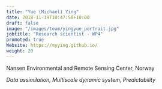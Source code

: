 ```yaml
---
title: "Yue (Michael) Ying"
date: 2018-11-19T10:47:58+10:00
draft: false
image: "/images/team/yingyue_portrait.jpg"
jobtitle: "Research scientist - WP4"
promoted: true
Website: https://myying.github.io/
weight: 20
---
```


Nansen Environmental and Remote Sensing Center, Norway

*Data assimilation, Multiscale dynamic system, Predictability*
